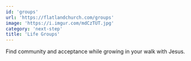 ```yaml
---
id: 'groups'
url: 'https://flatlandchurch.com/groups'
image: 'https://i.imgur.com/mdCzTUT.jpg'
category: 'next-step'
title: 'Life Groups'
---
```


Find community and acceptance while growing in your walk with Jesus.
